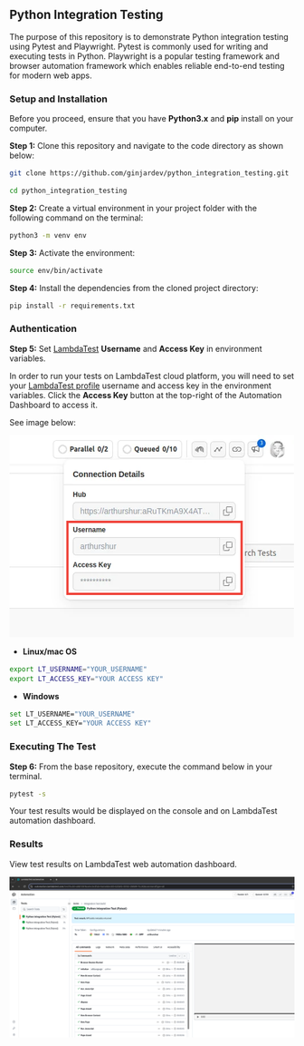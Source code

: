 ## Python Integration Testing

The purpose of this repository is to demonstrate Python integration testing using Pytest and Playwright. 
Pytest is commonly used for writing and executing tests in Python.
Playwright is a popular testing framework and browser automation framework which enables reliable end-to-end testing for modern web apps.


### Setup and Installation

Before you proceed, ensure that you have **Python3.x** and **pip** install on your computer.

**Step 1:** Clone this repository and navigate to the code directory as shown below:

```bash
git clone https://github.com/ginjardev/python_integration_testing.git
```


```bash
cd python_integration_testing
```


**Step 2:** Create a virtual environment in your project folder with the following command on the terminal:

```bash
python3 -m venv env
```


**Step 3:** Activate the environment:

```bash
source env/bin/activate
```


**Step 4:** Install the dependencies  from the cloned project directory:

```bash
pip install -r requirements.txt
```


### Authentication

**Step 5:** Set [LambdaTest](https://www.lambdatest.com/) **Username** and **Access Key** in environment variables.

In order to run your tests on LambdaTest cloud platform, you will need to set your [LambdaTest profile](https://accounts.lambdatest.com/dashboard) username and access key in the environment variables. Click the **Access Key** button at the top-right of the Automation Dashboard to access it.

See image below:

 ![username_access_key](access_key_username.png)


* **Linux/mac OS**

```bash
export LT_USERNAME="YOUR_USERNAME" 
export LT_ACCESS_KEY="YOUR ACCESS KEY"
```

* **Windows**

```bash
set LT_USERNAME="YOUR_USERNAME" 
set LT_ACCESS_KEY="YOUR ACCESS KEY"
```


### Executing The Test

**Step 6:** From the base repository, execute the command below in your terminal.

```bash
pytest -s
```

Your test results would be displayed on the console and on LambdaTest automation dashboard.


### Results

View test results on LambdaTest web automation dashboard.

 ![result](LT_dashboard_result.png)

